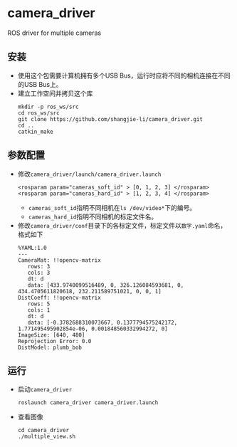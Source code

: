# camera_driver

ROS driver for multiple cameras

## 安装
 - 使用这个包需要计算机拥有多个USB Bus，运行时应将不同的相机连接在不同的USB Bus上。
 - 建立工作空间并拷贝这个库
   ```Shell
   mkdir -p ros_ws/src
   cd ros_ws/src
   git clone https://github.com/shangjie-li/camera_driver.git
   cd ..
   catkin_make
   ```

## 参数配置
 - 修改`camera_driver/launch/camera_driver.launch`
   ```Shell
   <rosparam param="cameras_soft_id" > [0, 1, 2, 3] </rosparam>
   <rosparam param="cameras_hard_id" > [1, 2, 3, 4] </rosparam>
   ```
    - `cameras_soft_id`指明不同相机在`ls /dev/video*`下的编号。
    - `cameras_hard_id`指明不同相机的标定文件名。
 - 修改`camera_driver/conf`目录下的各标定文件，标定文件以`数字.yaml`命名，格式如下
   ```Shell
   %YAML:1.0
   ---
   CameraMat: !!opencv-matrix
      rows: 3
      cols: 3
      dt: d
      data: [433.9740099516489, 0, 326.126084593681, 0, 434.4705611820618, 232.211589751021, 0, 0, 1]
   DistCoeff: !!opencv-matrix
      rows: 5
      cols: 1
      dt: d
      data: [-0.3782688310073667, 0.1377794575242172, 1.771495495902854e-06, 0.001848560332994272, 0]
   ImageSize: [640, 480]
   Reprojection Error: 0.0
   DistModel: plumb_bob
   ```

## 运行
 - 启动`camera_driver`
   ```Shell
   roslaunch camera_driver camera_driver.launch
   ```
 - 查看图像
   ```Shell
   cd camera_driver
   ./multiple_view.sh
   ```
   
   
   
